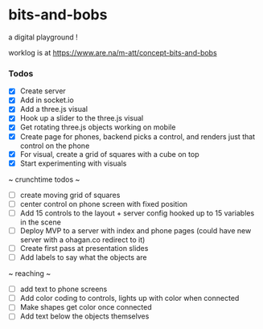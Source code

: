 # bits-and-bobs
a digital playground !

worklog is at https://www.are.na/m-att/concept-bits-and-bobs



### Todos
- [X] Create server
- [X] Add in socket.io
- [X] Add a three.js visual
- [X] Hook up a slider to the three.js visual
- [X] Get rotating three.js objects working on mobile
- [X] Create page for phones, backend picks a control, and renders just that control on the phone
- [X] For visual, create a grid of squares with a cube on top
- [X] Start experimenting with visuals

~ crunchtime todos ~

- [ ] create moving grid of squares
- [ ] center control on phone screen with fixed position
- [ ] Add 15 controls to the layout + server config hooked up to 15 variables in the scene
- [ ] Deploy MVP to a server with index and phone pages (could have new server with a ohagan.co redirect to it)
- [ ] Create first pass at presentation slides
- [ ] Add labels to say what the objects are

~ reaching ~

- [ ] add text to phone screens
- [ ] Add color coding to controls, lights up with color when connected
- [ ] Make shapes get color once connected
- [ ] Add text below the objects themselves  
